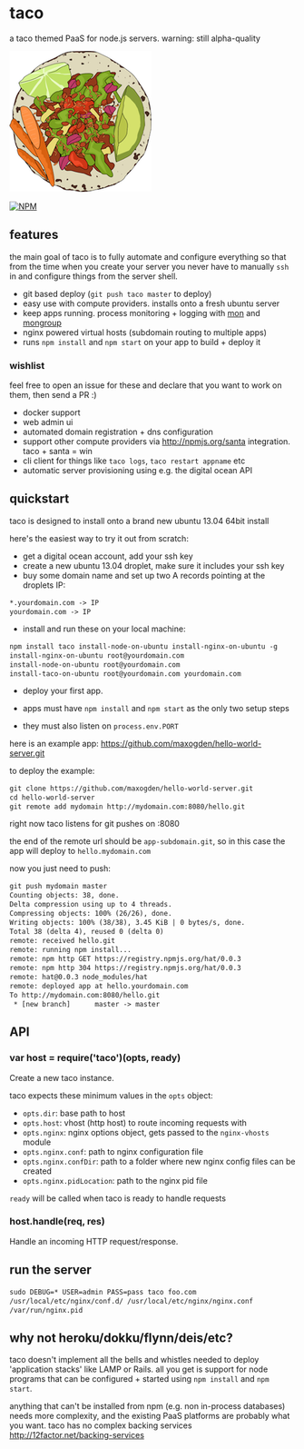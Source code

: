 # taco

a taco themed PaaS for node.js servers. warning: still alpha-quality

![taco.png](taco.png)

[![NPM](https://nodei.co/npm/taco.png)](https://nodei.co/npm/taco/)

## features

the main goal of taco is to fully automate and configure everything so that from the time
when you create your server you never have to manually `ssh` in and configure things from
the server shell.

- git based deploy (`git push taco master` to deploy)
- easy use with compute providers. installs onto a fresh ubuntu server
- keep apps running. process monitoring + logging with [mon](https://github.com/visionmedia/mon) and [mongroup](https://github.com/visionmedia/node-mongroup)
- nginx powered virtual hosts (subdomain routing to multiple apps)
- runs `npm install` and `npm start` on your app to build + deploy it

### wishlist

feel free to open an issue for these and declare that you want to work on them, then send a PR :)

- docker support
- web admin ui
- automated domain registration + dns configuration
- support other compute providers via http://npmjs.org/santa integration. taco + santa = win
- cli client for things like `taco logs`, `taco restart appname` etc
- automatic server provisioning using e.g. the digital ocean API

## quickstart

taco is designed to install onto a brand new ubuntu 13.04 64bit install

here's the easiest way to try it out from scratch:

- get a digital ocean account, add your ssh key
- create a new ubuntu 13.04 droplet, make sure it includes your ssh key
- buy some domain name and set up two A records pointing at the droplets IP:

```
*.yourdomain.com -> IP
yourdomain.com -> IP
```

- install and run these on your local machine:

```
npm install taco install-node-on-ubuntu install-nginx-on-ubuntu -g
install-nginx-on-ubuntu root@yourdomain.com
install-node-on-ubuntu root@yourdomain.com
install-taco-on-ubuntu root@yourdomain.com yourdomain.com
```

- deploy your first app.

- apps must have `npm install` and `npm start` as the only two setup steps
- they must also listen on `process.env.PORT`

here is an example app: https://github.com/maxogden/hello-world-server.git

to deploy the example:

```
git clone https://github.com/maxogden/hello-world-server.git
cd hello-world-server
git remote add mydomain http://mydomain.com:8080/hello.git
```

right now taco listens for git pushes on :8080

the end of the remote url should be `app-subdomain.git`, so in this case the app
will deploy to `hello.mydomain.com`

now you just need to push:

```
git push mydomain master
Counting objects: 38, done.
Delta compression using up to 4 threads.
Compressing objects: 100% (26/26), done.
Writing objects: 100% (38/38), 3.45 KiB | 0 bytes/s, done.
Total 38 (delta 4), reused 0 (delta 0)
remote: received hello.git
remote: running npm install...
remote: npm http GET https://registry.npmjs.org/hat/0.0.3
remote: npm http 304 https://registry.npmjs.org/hat/0.0.3
remote: hat@0.0.3 node_modules/hat
remote: deployed app at hello.yourdomain.com
To http://mydomain.com:8080/hello.git
 * [new branch]      master -> master
```

## API

### var host = require('taco')(opts, ready)

Create a new taco instance.

taco expects these minimum values in the `opts` object:

- `opts.dir`: base path to host
- `opts.host`: vhost (http host) to route incoming requests with
- `opts.nginx`: nginx options object, gets passed to the `nginx-vhosts` module
- `opts.nginx.conf`: path to nginx configuration file
- `opts.nginx.confDir`: path to a folder where new nginx config files can be created
- `opts.nginx.pidLocation`: path to the nginx pid file

`ready` will be called when taco is ready to handle requests

### host.handle(req, res)

Handle an incoming HTTP request/response.

## run the server

```
sudo DEBUG=* USER=admin PASS=pass taco foo.com /usr/local/etc/nginx/conf.d/ /usr/local/etc/nginx/nginx.conf /var/run/nginx.pid
```

## why not heroku/dokku/flynn/deis/etc?

taco doesn't implement all the bells and whistles needed to deploy 'application stacks' like LAMP or Rails. all you get is support for node programs that can be configured + started using `npm install` and `npm start`.

anything that can't be installed from npm (e.g. non in-process databases) needs more complexity, and the existing PaaS platforms are probably what you want. taco has no complex backing services http://12factor.net/backing-services

